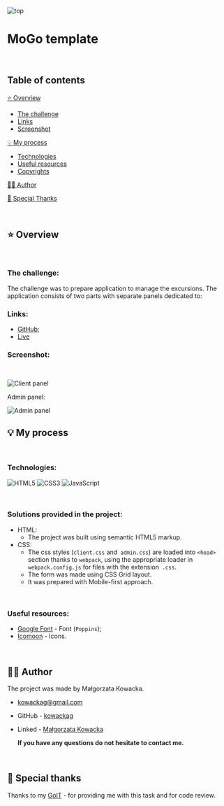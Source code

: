 ![top](./public/top.jpg)

# MoGo template

&nbsp;

## Table of contents

[⭐ Overview](#⭐-overview)

- [The challenge](#the-challenge)
- [Links](#links)
- [Screenshot](#screenshot)

[💡 My process](#💡-my-process)

- [Technologies](#Technologies)
- [Useful resources](#useful-resources)
- [Copyrights](#copyrights)

[🙋‍♂️ Author](#🙋‍♂️-author)

[👏 Special Thanks](#👏-special-thanks)

&nbsp;

## ⭐ Overview

&nbsp;

### **The challenge:**

The challenge was to prepare application to manage the excursions.
The application consists of two parts with separate panels dedicated to:

### **Links:**

- [GitHub](https://github.com/kowackag/Excursion-Form.git);
- [Live](https://kowackag.github.io/mogo-recruitment/)

### **Screenshot:**

&nbsp;

![Client panel](./public/screen1.JPG)

Admin panel:

![Admin panel](./public/screen2.JPG)

## 💡 My process

&nbsp;

### **Technologies:**

![HTML5](https://img.shields.io/badge/html5-%23E34F26.svg?style=for-the-badge&logo=html5&logoColor=white)
![CSS3](https://img.shields.io/badge/css3-%231572B6.svg?style=for-the-badge&logo=css3&logoColor=white)
![JavaScript](https://img.shields.io/badge/javascript-%23323330.svg?style=for-the-badge&logo=javascript&logoColor=%23F7DF1E)

&nbsp;

### **Solutions provided in the project:**

- HTML:
  - The project was built using semantic HTML5 markup.
- CSS:
  - The css styles (`client.css` and` admin.css`) are loaded into `<head>` section thanks to `webpack`, using the appropriate loader in `webpack.config.js` for files with the extension` .css`.
  - The form was made using CSS Grid layout.
  - It was prepared with Mobile-first approach.

&nbsp;

### **Useful resources:**

- [Google Font](https://fonts.google.com/specimen/Poppins) - Font (`Poppins`);
- [Icomoon](https://icomoon.io/) - Icons.

&nbsp;

## 🙋‍♂️ Author

The project was made by Małgorzata Kowacka.

- kowackag@gmail.com
- GitHub - [kowackag](https://github.com/kowackag)
- Linked - [Małgorzata Kowacka](https://www.linkedin.com/in/ma%C5%82gorzata-kowacka-0258a812a/)

  **If you have any questions do not hesitate to contact me.**

&nbsp;

## 👏 Special thanks

Thanks to my [GoIT](https://goit.global/pl/) - for providing me with this task and for code review.
